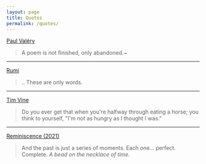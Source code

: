```yaml
---
layout: page
title: Quotes
permalink: /quotes/
---
```


[Paul Valéry](https://en.wikiquote.org/wiki/Paul_Val%C3%A9ry#:~:text=J.%20Mathews%20(1971)-,A%20work%20is%20never%20completed%20except%20by%20some%20accident%20such%20as%20weariness%2C%20satisfaction%2C%20the%20need%20to%20deliver%2C%20or%20death%3A%20for%2C%20in%20relation%20to%20who%20or%20what%20is%20making%20it%2C%20it%20can%20only%20be%20one%20stage%20in%20a%20series%20of%20inner%20transformations.,-%22Recollection%22%2C%20Collected%20Works)

> A poem is not finished, only abandoned.~

---

[Rumi](https://en.wikipedia.org/wiki/Rumi)

> .. These are only words.

---

[Tim Vine](https://youtu.be/lYznB09WukM?t=240)

> Do you ever get that when you're halfway through eating a horse; you think to yourself, "I'm not as hungry as I thought I was."

---

[Reminiscence (2021)](https://g.co/kgs/of9wcA)

> And the past is just a series of moments. Each one... perfect. Complete. _A bead on the necklace of time._
